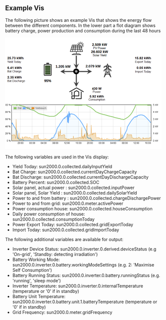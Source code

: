## Example Vis

The following picture shows an example Vis that shows the energy flow between the different components. In the lower part a flot diagram shows battery charge, power production and consumption during the last 48 hours

![Screenshot](./images/SunLuna2000Vis-v2.png)

The following variables are used in the Vis display:

- Yield Today: sun2000.0.collected.dailyInputYield
- Bat Charge: sun2000.0.collected.currentDayChargeCapacity
- Bat Discharge: sun2000.0.collected.currentDayDischargeCapacity
- Battery Percent: sun2000.0.collected.SOC
- Solar panel, actual power : sun2000.0.collected.inputPower
- Solar panel, Solar Yield : sun2000.0.collected.dailySolarYield
- Power to and from battery : sun2000.0.collected.chargeDischargePower
- Power to and from grid: sun2000.0.meter.activePower
- Power consumption house: sun2000.0.collected.houseConsumption
- Daily power consumption of house: sun2000.0.collected.consumptionToday
- Power Export Today: sun2000.0.collected.gridExportToday
- Import Today: sun2000.0.collected.gridImportToday

The following additional variables are available for output: 

- Inverter Device Status: sun2000.0.inverter.0.derived.deviceStatus (e.g 'On-grid', 'Standby: detecting irradiation')
- Battery Working Mode: sun2000.0.inverter.0.battery.workingModeSettings (e.g. 2: 'Maximise Self Consumption')
- Battery Running Status: sun2000.0.inverter.0.battery.runningStatus (e.g. 'running', 'sleep mode')
- Inverter Temperature: sun2000.0.inverter.0.internalTemperature (temperature or '0' if in standby)
- Battery Unit Temperature: sun2000.0.inverter.0.battery.unit.1.batteryTemperature (temperature or '0' if in standby)
- Grid Frequency: sun2000.0.meter.gridFrequency 
